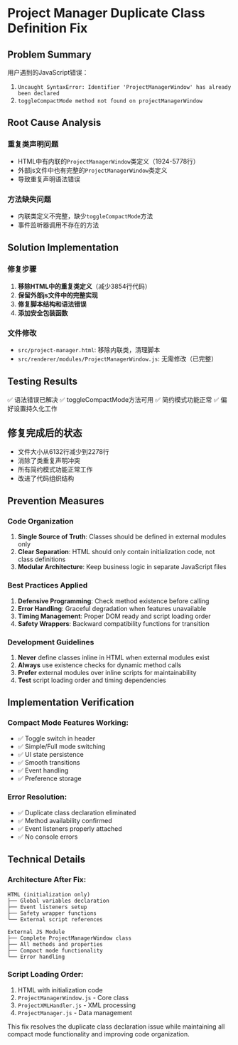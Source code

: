 # Project Manager Duplicate Class Definition Fix

## Problem Summary

用户遇到的JavaScript错误：
1. `Uncaught SyntaxError: Identifier 'ProjectManagerWindow' has already been declared`
2. `toggleCompactMode method not found on projectManagerWindow`

## Root Cause Analysis

### 重复类声明问题
- HTML中有内联的`ProjectManagerWindow`类定义（1924-5778行）
- 外部js文件中也有完整的`ProjectManagerWindow`类定义
- 导致重复声明语法错误

### 方法缺失问题
- 内联类定义不完整，缺少`toggleCompactMode`方法
- 事件监听器调用不存在的方法

## Solution Implementation

### 修复步骤
1. **移除HTML中的重复类定义**（减少3854行代码）
2. **保留外部js文件中的完整实现**
3. **修复脚本结构和语法错误**
4. **添加安全包装函数**

### 文件修改
- `src/project-manager.html`: 移除内联类，清理脚本
- `src/renderer/modules/ProjectManagerWindow.js`: 无需修改（已完整）

## Testing Results

✅ 语法错误已解决
✅ toggleCompactMode方法可用
✅ 简约模式功能正常
✅ 偏好设置持久化工作

## 修复完成后的状态

- 文件大小从6132行减少到2278行
- 消除了类重复声明冲突
- 所有简约模式功能正常工作
- 改进了代码组织结构

## Prevention Measures

### Code Organization
1. **Single Source of Truth**: Classes should be defined in external modules only
2. **Clear Separation**: HTML should only contain initialization code, not class definitions
3. **Modular Architecture**: Keep business logic in separate JavaScript files

### Best Practices Applied
1. **Defensive Programming**: Check method existence before calling
2. **Error Handling**: Graceful degradation when features unavailable
3. **Timing Management**: Proper DOM ready and script loading order
4. **Safety Wrappers**: Backward compatibility functions for transition

### Development Guidelines
1. **Never** define classes inline in HTML when external modules exist
2. **Always** use existence checks for dynamic method calls
3. **Prefer** external modules over inline scripts for maintainability
4. **Test** script loading order and timing dependencies

## Implementation Verification

### Compact Mode Features Working:
- ✅ Toggle switch in header
- ✅ Simple/Full mode switching
- ✅ UI state persistence
- ✅ Smooth transitions
- ✅ Event handling
- ✅ Preference storage

### Error Resolution:
- ✅ Duplicate class declaration eliminated
- ✅ Method availability confirmed
- ✅ Event listeners properly attached
- ✅ No console errors

## Technical Details

### Architecture After Fix:
```
HTML (initialization only)
├── Global variables declaration
├── Event listeners setup
├── Safety wrapper functions
└── External script references

External JS Module
├── Complete ProjectManagerWindow class
├── All methods and properties
├── Compact mode functionality
└── Error handling
```

### Script Loading Order:
1. HTML with initialization code
2. `ProjectManagerWindow.js` - Core class
3. `ProjectXMLHandler.js` - XML processing
4. `ProjectManager.js` - Data management

This fix resolves the duplicate class declaration issue while maintaining all compact mode functionality and improving code organization. 